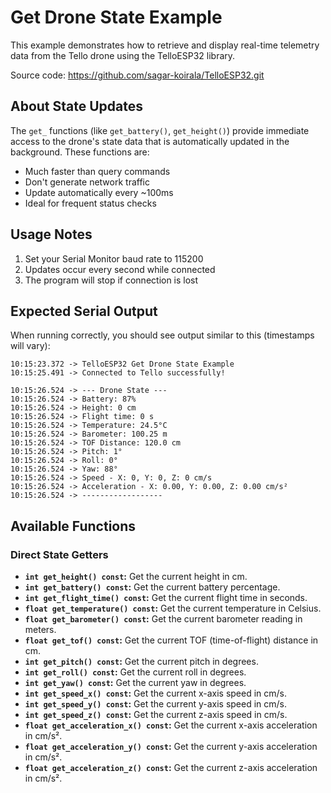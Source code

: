 # Get Drone State Example

This example demonstrates how to retrieve and display real-time telemetry data from the Tello drone using the TelloESP32 library.

Source code: https://github.com/sagar-koirala/TelloESP32.git

## About State Updates
The `get_` functions (like `get_battery()`, `get_height()`) provide immediate access to the drone's state data that is automatically updated in the background. These functions are:
- Much faster than query commands
- Don't generate network traffic
- Update automatically every ~100ms
- Ideal for frequent status checks

## Usage Notes
1. Set your Serial Monitor baud rate to 115200
2. Updates occur every second while connected
3. The program will stop if connection is lost

## Expected Serial Output
When running correctly, you should see output similar to this (timestamps will vary):
```
10:15:23.372 -> TelloESP32 Get Drone State Example
10:15:25.491 -> Connected to Tello successfully!

10:15:26.524 -> --- Drone State ---
10:15:26.524 -> Battery: 87%
10:15:26.524 -> Height: 0 cm
10:15:26.524 -> Flight time: 0 s
10:15:26.524 -> Temperature: 24.5°C
10:15:26.524 -> Barometer: 100.25 m
10:15:26.524 -> TOF Distance: 120.0 cm
10:15:26.524 -> Pitch: 1°
10:15:26.524 -> Roll: 0°
10:15:26.524 -> Yaw: 88°
10:15:26.524 -> Speed - X: 0, Y: 0, Z: 0 cm/s
10:15:26.524 -> Acceleration - X: 0.00, Y: 0.00, Z: 0.00 cm/s²
10:15:26.524 -> ------------------
```

## Available Functions
### Direct State Getters

*   **`int get_height() const`:** Get the current height in cm.
*   **`int get_battery() const`:** Get the current battery percentage.
*   **`int get_flight_time() const`:** Get the current flight time in seconds.
*   **`float get_temperature() const`:** Get the current temperature in Celsius.
*   **`float get_barometer() const`:** Get the current barometer reading in meters.
*   **`float get_tof() const`:** Get the current TOF (time-of-flight) distance in cm.
*   **`int get_pitch() const`:** Get the current pitch in degrees.
*   **`int get_roll() const`:** Get the current roll in degrees.
*   **`int get_yaw() const`:** Get the current yaw in degrees.
*   **`int get_speed_x() const`:** Get the current x-axis speed in cm/s.
*   **`int get_speed_y() const`:** Get the current y-axis speed in cm/s.
*   **`int get_speed_z() const`:** Get the current z-axis speed in cm/s.
*   **`float get_acceleration_x() const`:** Get the current x-axis acceleration in cm/s².
*   **`float get_acceleration_y() const`:** Get the current y-axis acceleration in cm/s².
*   **`float get_acceleration_z() const`:** Get the current z-axis acceleration in cm/s².